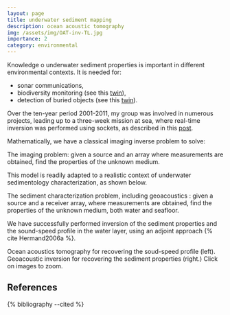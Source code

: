 ```yaml
---
layout: page
title: underwater sediment mapping
description: ocean acoustic tomography
img: /assets/img/OAT-inv-TL.jpg
importance: 2
category: environmental
---
```


Knowledge o underwater sediment properties is important in different environmental contexts. It is needed for: 

- sonar communications,
- biodiversity monitoring (see this [twin](/DT-tbx-v1/projects/whales/)),
- detection of buried objects (see this [twin](/DT-tbx-v1/projects/flints/)).

Over the ten-year period 2001-2011, my group was involved in numerous projects, leading up to a three-week mission at sea, where  real-time inversion was performed using sockets, as described in this [post](/DT-tbx-v1/blog/2021/DT-stereo/).

Mathematically, we have a classical imaging inverse problem to solve:

<div class="row">
    <div class="col-sm mt-3 mt-md-0">
        <img class="img-fluid rounded z-depth-1" src="{{ '/assets/img/OAT_direct_pb_phys_modell.png' | relative_url }}" alt="" title="model imaging problem"/>
    </div>
</div>
<div class="caption">
    The imaging problem: given a source and an array where measurements are obtained, find the properties of the unknown medium.
</div>

This model is readily adapted to a realistic context of underwater sedimentology characterization, as shown below.

<div class="row">
    <div class="col-sm mt-3 mt-md-0">
        <img class="img-fluid rounded z-depth-1" src="{{ '/assets/img/OAT_invPb.png' | relative_url }}" alt="" title="real inverse problem"/>
    </div>
</div>
<div class="caption">
    The sediment characterization problem, including geoacoustics : given a source and a receiver array, where measurements are obtained, find the properties of the unknown medium, both water and seafloor.
</div>

We have successfully performed inversion of the sediment properties and the sound-speed profile in the water layer, using an adjoint approach {% cite Hermand2006a  %}.

<div class="row">
    <div class="col-sm mt-3 mt-md-0">
        <img class="img-fluid rounded z-depth-1" src="{{ '/assets/img/OAT_combo1.png' | relative_url }}" alt="" title="OAT"  data-zoomable />
    </div>
    <div class="col-sm mt-3 mt-md-0">
        <img class="img-fluid rounded z-depth-1" src="{{ '/assets/img/OAT_combo2.png' | relative_url }}" alt="" title="geoacosutics inversion"  data-zoomable />
    </div>
</div>
<div class="caption">
    Ocean acoustics tomography for recovering the soud-speed profile (left).  Geoacoustic inversion for recovering the sediment properties (right.) Click on images to zoom.
</div>


References
----------

{% bibliography --cited %}


